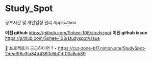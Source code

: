 # Study_Spot
공부시간 및 개인일정 관리 Application

<b>이전 github</b>
https://github.com/Sohee-108/studyspot
<b>이전 github issue</b>
https://github.com/Sohee-108/studyspot/issue


📌 프로젝트가 궁금하다면 ?
‣ https://cut-zone-bf7.notion.site/StudySpot-2dea6f6a3fa84d4380d5b0df00a8ab89
